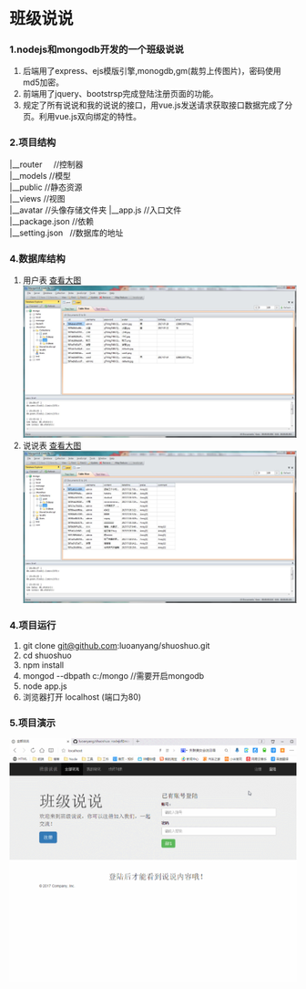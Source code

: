  # 班级说说

### 1.nodejs和mongodb开发的一个班级说说
1. 后端用了express、ejs模版引擎,monogdb,gm(裁剪上传图片)，密码使用md5加密。
2. 前端用了jquery、bootstrsp完成登陆注册页面的功能。
3. 规定了所有说说和我的说说的接口，用vue.js发送请求获取接口数据完成了分页。利用vue.js双向绑定的特性。

### 2.项目结构
|__router     //控制器        
|__models        //模型  
|__public         //静态资源  
|__views          //视图  
|__avatar         //头像存储文件夹
|__app.js         //入口文件  
|__package.json   //依赖   
|__setting.json    //数据库的地址

### 4.数据库结构
1. 用户表 [查看大图](https://raw.githubusercontent.com/luoanyang/shuoshuo/master/source/2.jpg)
![项目演示](source/2.jpg)
2. 说说表 [查看大图](https://raw.githubusercontent.com/luoanyang/shuoshuo/master/source/1.jpg)
![项目演示](source/1.jpg)

### 4.项目运行  

1. git clone git@github.com:luoanyang/shuoshuo.git
2. cd shuoshuo
3. npm install
4. mongod --dbpath c:/mongo  //需要开启mongodb
5. node app.js
6. 浏览器打开 localhost (端口为80)

### 5.项目演示
![项目演示](source/demo.gif)
